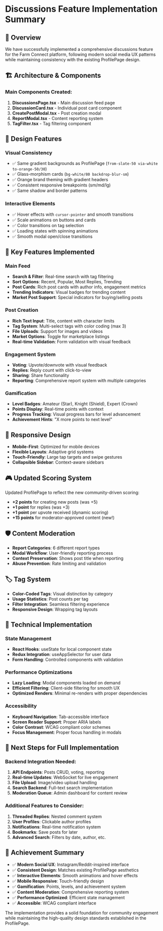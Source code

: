 # Discussions Feature Implementation Summary

## 🎯 Overview

We have successfully implemented a comprehensive discussions feature for the Farm Connect platform, following modern social media UX patterns while maintaining consistency with the existing ProfilePage design.

## 🏗️ Architecture & Components

### Main Components Created:

1. **DiscussionsPage.tsx** - Main discussion feed page
2. **DiscussionCard.tsx** - Individual post card component
3. **CreatePostModal.tsx** - Post creation modal
4. **ReportModal.tsx** - Content reporting system
5. **TagFilter.tsx** - Tag filtering component

## 🎨 Design Features

### Visual Consistency

- ✅ Same gradient backgrounds as ProfilePage (`from-slate-50 via-white to-orange-50/30`)
- ✅ Glass-morphism cards (`bg-white/80 backdrop-blur-sm`)
- ✅ Orange brand theming with gradient headers
- ✅ Consistent responsive breakpoints (sm/md/lg)
- ✅ Same shadow and border patterns

### Interactive Elements

- ✅ Hover effects with `cursor-pointer` and smooth transitions
- ✅ Scale animations on buttons and cards
- ✅ Color transitions on tag selection
- ✅ Loading states with spinning animations
- ✅ Smooth modal open/close transitions

## 🚀 Key Features Implemented

### Main Feed

- **Search & Filter**: Real-time search with tag filtering
- **Sort Options**: Recent, Popular, Most Replies, Trending
- **Post Cards**: Rich post cards with author info, engagement metrics
- **Trending Indicators**: Visual badges for trending content
- **Market Post Support**: Special indicators for buying/selling posts

### Post Creation

- **Rich Text Input**: Title, content with character limits
- **Tag System**: Multi-select tags with color coding (max 3)
- **File Uploads**: Support for images and videos
- **Market Options**: Toggle for marketplace listings
- **Real-time Validation**: Form validation with visual feedback

### Engagement System

- **Voting**: Upvote/downvote with visual feedback
- **Replies**: Reply count with click-to-view
- **Sharing**: Share functionality
- **Reporting**: Comprehensive report system with multiple categories

### Gamification

- **Level Badges**: Amateur (Star), Knight (Shield), Expert (Crown)
- **Points Display**: Real-time points with context
- **Progress Tracking**: Visual progress bars for level advancement
- **Achievement Hints**: "X more points to next level"

## 📱 Responsive Design

- **Mobile-First**: Optimized for mobile devices
- **Flexible Layouts**: Adaptive grid systems
- **Touch-Friendly**: Large tap targets and swipe gestures
- **Collapsible Sidebar**: Context-aware sidebars

## 🎮 Updated Scoring System

Updated ProfilePage to reflect the new community-driven scoring:

- **+2 points** for creating new posts (was +5)
- **+1 point** for replies (was +3)
- **+1 point** per upvote received (dynamic scoring)
- **+15 points** for moderator-approved content (new!)

## 🛡️ Content Moderation

- **Report Categories**: 6 different report types
- **Modal Workflow**: User-friendly reporting process
- **Context Preservation**: Shows post title when reporting
- **Abuse Prevention**: Rate limiting and validation

## 🏷️ Tag System

- **Color-Coded Tags**: Visual distinction by category
- **Usage Statistics**: Post counts per tag
- **Filter Integration**: Seamless filtering experience
- **Responsive Design**: Wrapping tag layouts

## 🔧 Technical Implementation

### State Management

- **React Hooks**: useState for local component state
- **Redux Integration**: useAppSelector for user data
- **Form Handling**: Controlled components with validation

### Performance Optimizations

- **Lazy Loading**: Modal components loaded on demand
- **Efficient Filtering**: Client-side filtering for smooth UX
- **Optimized Renders**: Minimal re-renders with proper dependencies

### Accessibility

- **Keyboard Navigation**: Tab-accessible interface
- **Screen Reader Support**: Proper ARIA labels
- **Color Contrast**: WCAG compliant color schemes
- **Focus Management**: Proper focus handling in modals

## 🚀 Next Steps for Full Implementation

### Backend Integration Needed:

1. **API Endpoints**: Posts CRUD, voting, reporting
2. **Real-time Updates**: WebSocket for live engagement
3. **File Upload**: Image/video upload handling
4. **Search Backend**: Full-text search implementation
5. **Moderation Queue**: Admin dashboard for content review

### Additional Features to Consider:

1. **Threaded Replies**: Nested comment system
2. **User Profiles**: Clickable author profiles
3. **Notifications**: Real-time notification system
4. **Bookmarks**: Save posts for later
5. **Advanced Search**: Filters by date, author, etc.

## 🎯 Achievement Summary

- ✅ **Modern Social UX**: Instagram/Reddit-inspired interface
- ✅ **Consistent Design**: Matches existing ProfilePage aesthetics
- ✅ **Interactive Elements**: Smooth animations and hover effects
- ✅ **Mobile Responsive**: Touch-friendly design
- ✅ **Gamification**: Points, levels, and achievement system
- ✅ **Content Moderation**: Comprehensive reporting system
- ✅ **Performance Optimized**: Efficient state management
- ✅ **Accessible**: WCAG compliant interface

The implementation provides a solid foundation for community engagement while maintaining the high-quality design standards established in the ProfilePage.
